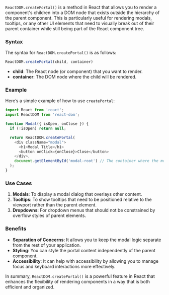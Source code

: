 `ReactDOM.createPortal()` is a method in React that allows you to render a component's children into a DOM node that exists outside the hierarchy of the parent component. This is particularly useful for rendering modals, tooltips, or any other UI elements that need to visually break out of their parent container while still being part of the React component tree.

### Syntax

The syntax for `ReactDOM.createPortal()` is as follows:

```javascript
ReactDOM.createPortal(child, container)
```

- **child**: The React node (or component) that you want to render.
- **container**: The DOM node where the child will be rendered.

### Example

Here’s a simple example of how to use `createPortal`:

```javascript
import React from 'react';
import ReactDOM from 'react-dom';

function Modal({ isOpen, onClose }) {
  if (!isOpen) return null;

  return ReactDOM.createPortal(
    <div className="modal">
      <h1>Modal Title</h1>
      <button onClick={onClose}>Close</button>
    </div>,
    document.getElementById('modal-root') // The container where the modal will be rendered
  );
}
```

### Use Cases

1. **Modals**: To display a modal dialog that overlays other content.
2. **Tooltips**: To show tooltips that need to be positioned relative to the viewport rather than the parent element.
3. **Dropdowns**: For dropdown menus that should not be constrained by overflow styles of parent elements.

### Benefits

- **Separation of Concerns**: It allows you to keep the modal logic separate from the rest of your application.
- **Styling**: You can style the portal content independently of the parent component.
- **Accessibility**: It can help with accessibility by allowing you to manage focus and keyboard interactions more effectively.

In summary, `ReactDOM.createPortal()` is a powerful feature in React that enhances the flexibility of rendering components in a way that is both efficient and organized.
